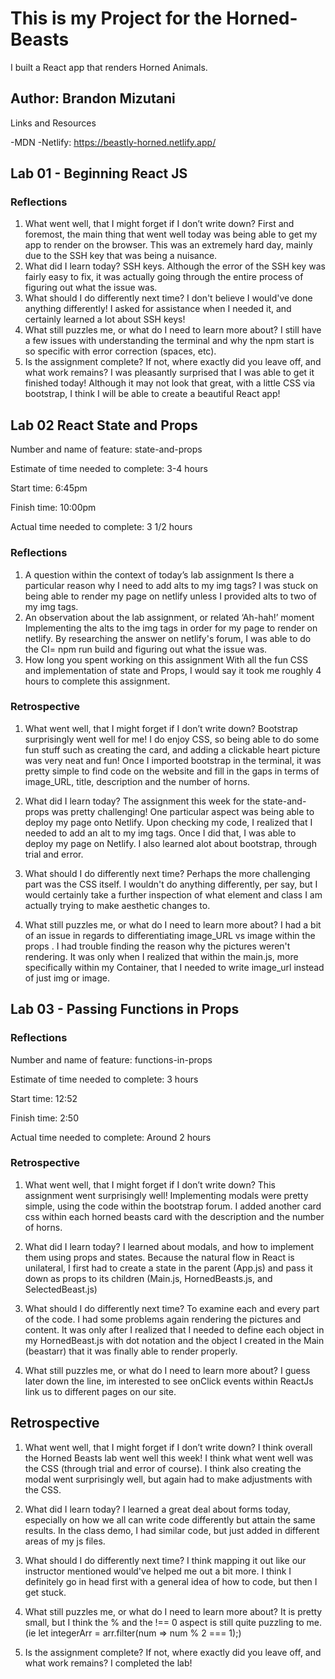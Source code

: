 # This is my Project for the Horned-Beasts

I built a React app that renders Horned Animals.

## Author: Brandon Mizutani

Links and Resources

  -MDN
  -Netlify: https://beastly-horned.netlify.app/

## Lab 01 - Beginning React JS

### Reflections

1. What went well, that I might forget if I don’t write down?
  First and foremost, the main thing that went well today was being able to get my app to render on the browser. This was an extremely hard day, mainly due to the SSH key that was being a nuisance.
2. What did I learn today?
  SSH keys. Although the error of the SSH key was fairly easy to fix, it was actually going through the entire process of figuring out what the issue was.
3. What should I do differently next time?
  I don't believe I would've done anything differently! I asked for assistance when I needed it, and certainly learned a lot about SSH keys!
4. What still puzzles me, or what do I need to learn more about?
  I still have a few issues with understanding the terminal and why the npm start is so specific with error correction (spaces, etc).
5. Is the assignment complete? If not, where exactly did you leave off, and what work remains?
  I was pleasantly surprised that I was able to get it finished today! Although it may not look that great, with a little CSS via bootstrap, I think I will be able to create a beautiful React app!

## Lab 02 React State and Props

Number and name of feature: state-and-props

Estimate of time needed to complete: 3-4 hours

Start time: 6:45pm

Finish time: 10:00pm

Actual time needed to complete: 3 1/2 hours

### Reflections

1. A question within the context of today’s lab assignment
 Is there a particular reason why I need to add alts to my img tags? I was stuck on being able to render my page on netlify unless I provided alts to two of my img tags.
2. An observation about the lab assignment, or related ‘Ah-hah!’ moment
  Implementing the alts to the img tags in order for my page to render on netlify. By researching the answer on netlify's forum, I was able to do the CI= npm run build and figuring out what the issue was.
3. How long you spent working on this assignment
With all the fun CSS and implementation of state and Props, I would say it took me roughly 4 hours to complete this assignment.

### Retrospective

1. What went well, that I might forget if I don’t write down?
  Bootstrap surprisingly went well for me! I do enjoy CSS, so being able to do some fun stuff such as creating the card, and adding a clickable heart picture was very neat and fun! Once I imported bootstrap in the terminal, it was pretty simple to find code on the website and fill in the gaps in terms of image_URL, title, description and the number of horns.

2. What did I learn today?
  The assignment this week for the state-and-props was pretty challenging! One particular aspect was being able to deploy my page onto Netlify. Upon checking my code, I realized that I needed to add an alt to my img tags. Once I did that, I was able to deploy my page on Netlify. I also learned alot about bootstrap, through trial and error.

3. What should I do differently next time?
  Perhaps the more challenging part was the CSS itself. I wouldn't do anything differently, per say, but I would certainly take a further inspection of what element and class I am actually trying to make aesthetic changes to.

4. What still puzzles me, or what do I need to learn more about?
  I had a bit of an issue in regards to differentiating image_URL vs image within the props . I had trouble finding the reason why the pictures weren't rendering. It was only when I realized that within the main.js, more specifically within my Container, that I needed to write image_url instead of just img or image.

## Lab 03 - Passing Functions in Props

### Reflections

Number and name of feature: functions-in-props

Estimate of time needed to complete: 3 hours

Start time: 12:52

Finish time: 2:50

Actual time needed to complete: Around 2 hours

### Retrospective

1. What went well, that I might forget if I don’t write down?
  This assignment went surprisingly well! Implementing modals were pretty simple, using the code within the bootstrap forum. I added another card css within each horned beasts card with the description and the number of horns.

2. What did I learn today?
  I learned about modals, and how to implement them using props and states. Because the natural flow in React is unilateral, I first had to create a state in the parent (App.js) and pass it down as props to its children (Main.js, HornedBeasts.js, and SelectedBeast.js)

3. What should I do differently next time?
  To examine each and every part of the code. I had some problems again rendering the pictures and content. It was only after I realized that I needed to define each object in my HornedBeast.js with dot notation and the object I created in the Main (beastarr) that it was finally able to render properly.

4. What still puzzles me, or what do I need to learn more about?
  I guess later down the line, im interested to see onClick events within ReactJs link us to different pages on our site.

## Retrospective

1. What went well, that I might forget if I don’t write down?
  I think overall the Horned Beasts lab went well this week! I think what went well was the CSS (through trial and error of course). I think also creating the modal went surprisingly well, but again had to make adjustments with the CSS.

2. What did I learn today?
  I learned a great deal about forms today, especially on how we all can write code differently but attain the same results. In the class demo, I had similar code, but just added in different areas of my js files.

3. What should I do differently next time?
  I think mapping it out like our instructor mentioned would've helped me out a bit more. I think I definitely go in head first with a general idea of how to code, but then I get stuck.

4. What still puzzles me, or what do I need to learn more about?
  It is pretty small, but I think the % and the !== 0 aspect is still quite puzzling to me.
  (ie let integerArr = arr.filter(num => num % 2 === 1);)

5. Is the assignment complete? If not, where exactly did you leave off, and what work remains?
  I completed the lab! 